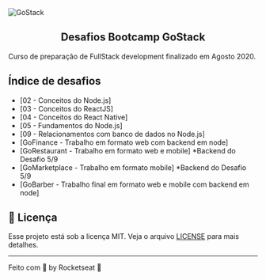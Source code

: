 <img alt="GoStack" src="https://storage.googleapis.com/golden-wind/bootcamp-gostack/header-desafios-new.png" />
<h2 align="center">
  Desafios Bootcamp GoStack
</h2>

Curso de preparação de FullStack development finalizado em Agosto 2020.

## Índice de desafios

- [02 - Conceitos do Node.js]
- [03 - Conceitos do ReactJS]
- [04 - Conceitos do React Native]
- [05 - Fundamentos do Node.js]
- [09 - Relacionamentos com banco de dados no Node.js]
- [GoFinance - Trabalho em formato web com backend em node]
- [GoRestaurant - Trabalho em formato web e mobile] *Backend do Desafio 5/9
- [GoMarketplace - Trabalho em formato mobile] *Backend do Desafio 5/9
- [GoBarber - Trabalho final em formato web e mobile com backend em node]
## :memo: Licença

Esse projeto está sob a licença MIT. Veja o arquivo [LICENSE](LICENSE) para mais detalhes.

---

Feito com 💜 by Rocketseat :wave:
